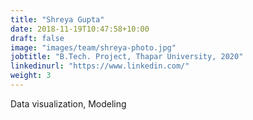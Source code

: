 ```yaml
---
title: "Shreya Gupta"
date: 2018-11-19T10:47:58+10:00
draft: false
image: "images/team/shreya-photo.jpg"
jobtitle: "B.Tech. Project, Thapar University, 2020"
linkedinurl: "https://www.linkedin.com/"
weight: 3
---
```

Data visualization, Modeling
